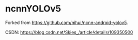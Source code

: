 # ncnnYOLOv5
Forked from https://github.com/nihui/ncnn-android-yolov5.

CSDN: https://blog.csdn.net/Skies_/article/details/109350500
